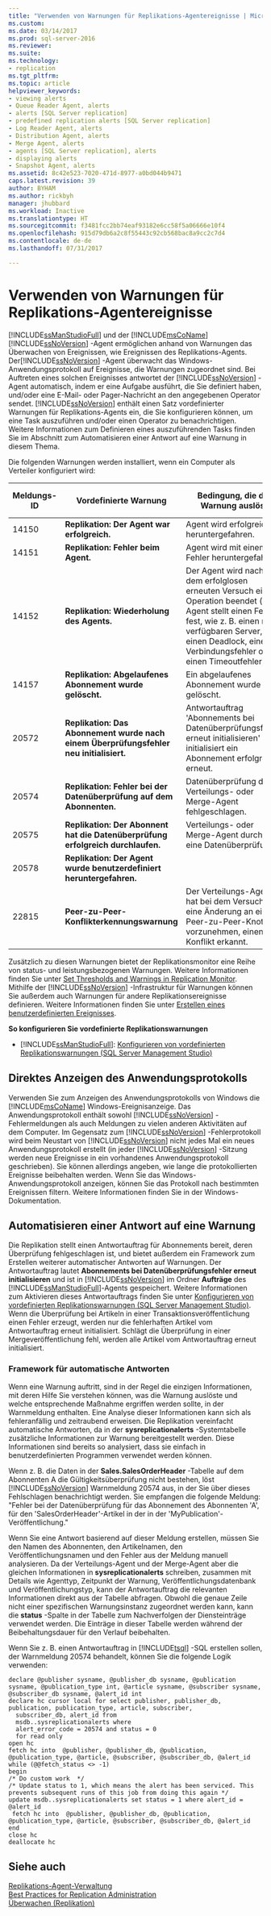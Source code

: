 ```yaml
---
title: "Verwenden von Warnungen für Replikations-Agentereignisse | Microsoft-Dokumentation"
ms.custom: 
ms.date: 03/14/2017
ms.prod: sql-server-2016
ms.reviewer: 
ms.suite: 
ms.technology:
- replication
ms.tgt_pltfrm: 
ms.topic: article
helpviewer_keywords:
- viewing alerts
- Queue Reader Agent, alerts
- alerts [SQL Server replication]
- predefined replication alerts [SQL Server replication]
- Log Reader Agent, alerts
- Distribution Agent, alerts
- Merge Agent, alerts
- agents [SQL Server replication], alerts
- displaying alerts
- Snapshot Agent, alerts
ms.assetid: 8c42e523-7020-471d-8977-a0bd044b9471
caps.latest.revision: 39
author: BYHAM
ms.author: rickbyh
manager: jhubbard
ms.workload: Inactive
ms.translationtype: HT
ms.sourcegitcommit: f3481fcc2bb74eaf93182e6cc58f5a06666e10f4
ms.openlocfilehash: 915d79db6a2c8f55443c92cb568bac8a9cc2c7d4
ms.contentlocale: de-de
ms.lasthandoff: 07/31/2017

---
```

# <a name="use-alerts-for-replication-agent-events"></a>Verwenden von Warnungen für Replikations-Agentereignisse
  [!INCLUDE[ssManStudioFull](../../../includes/ssmanstudiofull-md.md)] und der [!INCLUDE[msCoName](../../../includes/msconame-md.md)] [!INCLUDE[ssNoVersion](../../../includes/ssnoversion-md.md)] -Agent ermöglichen anhand von Warnungen das Überwachen von Ereignissen, wie Ereignissen des Replikations-Agents. Der[!INCLUDE[ssNoVersion](../../../includes/ssnoversion-md.md)] -Agent überwacht das Windows-Anwendungsprotokoll auf Ereignisse, die Warnungen zugeordnet sind. Bei Auftreten eines solchen Ereignisses antwortet der [!INCLUDE[ssNoVersion](../../../includes/ssnoversion-md.md)] -Agent automatisch, indem er eine Aufgabe ausführt, die Sie definiert haben, und/oder eine E-Mail- oder Pager-Nachricht an den angegebenen Operator sendet. [!INCLUDE[ssNoVersion](../../../includes/ssnoversion-md.md)] enthält einen Satz vordefinierter Warnungen für Replikations-Agents ein, die Sie konfigurieren können, um eine Task auszuführen und/oder einen Operator zu benachrichtigen. Weitere Informationen zum Definieren eines auszuführenden Tasks finden Sie im Abschnitt zum Automatisieren einer Antwort auf eine Warnung in diesem Thema.  
  
 Die folgenden Warnungen werden installiert, wenn ein Computer als Verteiler konfiguriert wird:  
  
|Meldungs-ID|Vordefinierte Warnung|Bedingung, die die Warnung auslöst|Zusätzlich eingegebene Informationen in msdb..sysreplicationalerts|  
|----------------|----------------------|-----------------------------------------|-----------------------------------------------------------------|  
|14150|**Replikation: Der Agent war erfolgreich.**|Agent wird erfolgreich heruntergefahren.|ja|  
|14151|**Replikation: Fehler beim Agent.**|Agent wird mit einem Fehler heruntergefahren.|ja|  
|14152|**Replikation: Wiederholung des Agents.**|Der Agent wird nach dem erfolglosen erneuten Versuch einer Operation beendet (der Agent stellt einen Fehler fest, wie z. B. einen nicht verfügbaren Server, einen Deadlock, einen Verbindungsfehler oder einen Timeoutfehler).|ja|  
|14157|**Replikation: Abgelaufenes Abonnement wurde gelöscht.**|Ein abgelaufenes Abonnement wurde gelöscht.|Nein|  
|20572|**Replikation: Das Abonnement wurde nach einem Überprüfungsfehler neu initialisiert.**|Antwortauftrag 'Abonnements bei Datenüberprüfungsfehler erneut initialisieren' initialisiert ein Abonnement erfolgreich erneut.|Nein|  
|20574|**Replikation: Fehler bei der Datenüberprüfung auf dem Abonnenten.**|Datenüberprüfung durch Verteilungs- oder Merge-Agent fehlgeschlagen.|ja|  
|20575|**Replikation: Der Abonnent hat die Datenüberprüfung erfolgreich durchlaufen.**|Verteilungs- oder Merge-Agent durchläuft eine Datenüberprüfung.|ja|  
|20578|**Replikation: Der Agent wurde benutzerdefiniert heruntergefahren.**|||  
|22815|**Peer-zu-Peer-Konflikterkennungswarnung**|Der Verteilungs-Agent hat bei dem Versuch, eine Änderung an einem Peer-zu-Peer-Knoten vorzunehmen, einen Konflikt erkannt.|ja|  
  
 Zusätzlich zu diesen Warnungen bietet der Replikationsmonitor eine Reihe von status- und leistungsbezogenen Warnungen. Weitere Informationen finden Sie unter [Set Thresholds and Warnings in Replication Monitor](../../../relational-databases/replication/monitor/set-thresholds-and-warnings-in-replication-monitor.md). Mithilfe der [!INCLUDE[ssNoVersion](../../../includes/ssnoversion-md.md)] -Infrastruktur für Warnungen können Sie außerdem auch Warnungen für andere Replikationsereignisse definieren. Weitere Informationen finden Sie unter [Erstellen eines benutzerdefinierten Ereignisses](http://msdn.microsoft.com/library/03d71a35-97fa-4bba-aa9a-23ac9c9cf879).  
  
 **So konfigurieren Sie vordefinierte Replikationswarnungen**  
  
-   [!INCLUDE[ssManStudioFull](../../../includes/ssmanstudiofull-md.md)]: [Konfigurieren von vordefinierten Replikationswarnungen &#40;SQL Server Management Studio&#41;](../../../relational-databases/replication/administration/configure-predefined-replication-alerts-sql-server-management-studio.md)  
  
## <a name="viewing-the-application-log-directly"></a>Direktes Anzeigen des Anwendungsprotokolls  
 Verwenden Sie zum Anzeigen des Anwendungsprotokolls von Windows die [!INCLUDE[msCoName](../../../includes/msconame-md.md)] Windows-Ereignisanzeige. Das Anwendungsprotokoll enthält sowohl [!INCLUDE[ssNoVersion](../../../includes/ssnoversion-md.md)] -Fehlermeldungen als auch Meldungen zu vielen anderen Aktivitäten auf dem Computer. Im Gegensatz zum [!INCLUDE[ssNoVersion](../../../includes/ssnoversion-md.md)] -Fehlerprotokoll wird beim Neustart von [!INCLUDE[ssNoVersion](../../../includes/ssnoversion-md.md)] nicht jedes Mal ein neues Anwendungsprotokoll erstellt (in jeder [!INCLUDE[ssNoVersion](../../../includes/ssnoversion-md.md)] -Sitzung werden neue Ereignisse in ein vorhandenes Anwendungsprotokoll geschrieben). Sie können allerdings angeben, wie lange die protokollierten Ereignisse beibehalten werden. Wenn Sie das Windows-Anwendungsprotokoll anzeigen, können Sie das Protokoll nach bestimmten Ereignissen filtern. Weitere Informationen finden Sie in der Windows-Dokumentation.  
  
## <a name="automating-a-response-to-an-alert"></a>Automatisieren einer Antwort auf eine Warnung  
 Die Replikation stellt einen Antwortauftrag für Abonnements bereit, deren Überprüfung fehlgeschlagen ist, und bietet außerdem ein Framework zum Erstellen weiterer automatischer Antworten auf Warnungen. Der Antwortauftrag lautet **Abonnements bei Datenüberprüfungsfehler erneut initialisieren** und ist in [!INCLUDE[ssNoVersion](../../../includes/ssnoversion-md.md)] im Ordner **Aufträge** des [!INCLUDE[ssManStudioFull](../../../includes/ssmanstudiofull-md.md)]-Agents gespeichert. Weitere Informationen zum Aktivieren dieses Antwortauftrags finden Sie unter [Konfigurieren von vordefinierten Replikationswarnungen &#40;SQL Server Management Studio&#41;](../../../relational-databases/replication/administration/configure-predefined-replication-alerts-sql-server-management-studio.md). Wenn die Überprüfung bei Artikeln in einer Transaktionsveröffentlichung einen Fehler erzeugt, werden nur die fehlerhaften Artikel vom Antwortauftrag erneut initialisiert. Schlägt die Überprüfung in einer Mergeveröffentlichung fehl, werden alle Artikel vom Antwortauftrag erneut initialisiert.  
  
### <a name="framework-for-automating-responses"></a>Framework für automatische Antworten  
 Wenn eine Warnung auftritt, sind in der Regel die einzigen Informationen, mit deren Hilfe Sie verstehen können, was die Warnung auslöste und welche entsprechende Maßnahme ergriffen werden sollte, in der Warnmeldung enthalten. Eine Analyse dieser Informationen kann sich als fehleranfällig und zeitraubend erweisen. Die Replikation vereinfacht automatische Antworten, da in der **sysreplicationalerts** -Systemtabelle zusätzliche Informationen zur Warnung bereitgestellt werden. Diese Informationen sind bereits so analysiert, dass sie einfach in benutzerdefinierten Programmen verwendet werden können.  
  
 Wenn z. B. die Daten in der **Sales.SalesOrderHeader** -Tabelle auf dem Abonnenten A die Gültigkeitsüberprüfung nicht bestehen, löst [!INCLUDE[ssNoVersion](../../../includes/ssnoversion-md.md)] Warnmeldung 20574 aus, in der Sie über dieses Fehlschlagen benachrichtigt werden. Sie empfangen die folgende Meldung: "Fehler bei der Datenüberprüfung für das Abonnement des Abonnenten 'A', für den 'SalesOrderHeader'-Artikel in der in der 'MyPublication'-Veröffentlichung."  
  
 Wenn Sie eine Antwort basierend auf dieser Meldung erstellen, müssen Sie den Namen des Abonnenten, den Artikelnamen, den Veröffentlichungsnamen und den Fehler aus der Meldung manuell analysieren. Da der Verteilungs-Agent und der Merge-Agent aber die gleichen Informationen in **sysreplicationalerts** schreiben, zusammen mit Details wie Agenttyp, Zeitpunkt der Warnung, Veröffentlichungsdatenbank und Veröffentlichungstyp, kann der Antwortauftrag die relevanten Informationen direkt aus der Tabelle abfragen. Obwohl die genaue Zeile nicht einer spezifischen Warnungsinstanz zugeordnet werden kann, kann die **status** -Spalte in der Tabelle zum Nachverfolgen der Diensteinträge verwendet werden. Die Einträge in dieser Tabelle werden während der Beibehaltungsdauer für den Verlauf beibehalten.  
  
 Wenn Sie z. B. einen Antwortauftrag in [!INCLUDE[tsql](../../../includes/tsql-md.md)] -SQL erstellen sollen, der Warnmeldung 20574 behandelt, können Sie die folgende Logik verwenden:  
  
```  
declare @publisher sysname, @publisher_db sysname, @publication sysname, @publication_type int, @article sysname, @subscriber sysname, @subscriber_db sysname, @alert_id int  
declare hc cursor local for select publisher, publisher_db, publication, publication_type, article, subscriber,   
  subscriber_db, alert_id from   
  msdb..sysreplicationalerts where  
  alert_error_code = 20574 and status = 0  
  for read only  
open hc  
fetch hc into  @publisher, @publisher_db, @publication, @publication_type, @article, @subscriber, @subscriber_db, @alert_id  
while (@@fetch_status <> -1)  
begin  
/* Do custom work  */  
/* Update status to 1, which means the alert has been serviced. This prevents subsequent runs of this job from doing this again */  
update msdb..sysreplicationalerts set status = 1 where alert_id = @alert_id  
 fetch hc into  @publisher, @publisher_db, @publication, @publication_type, @article, @subscriber, @subscriber_db, @alert_id  
end  
close hc  
deallocate hc  
```  
  
## <a name="see-also"></a>Siehe auch  
 [Replikations-Agent-Verwaltung](../../../relational-databases/replication/agents/replication-agent-administration.md)   
 [Best Practices for Replication Administration](../../../relational-databases/replication/administration/best-practices-for-replication-administration.md)   
 [Überwachen &#40;Replikation&#41;](../../../relational-databases/replication/monitor/monitoring-replication.md)  
  
  

